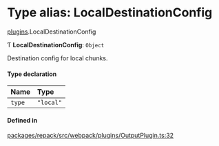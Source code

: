 # Type alias: LocalDestinationConfig

[plugins](../modules/plugins.md).LocalDestinationConfig

Ƭ **LocalDestinationConfig**: `Object`

Destination config for local chunks.

#### Type declaration

| Name | Type |
| :------ | :------ |
| `type` | ``"local"`` |

#### Defined in

[packages/repack/src/webpack/plugins/OutputPlugin.ts:32](https://github.com/callstack/repack/blob/9e6a11a/packages/repack/src/webpack/plugins/OutputPlugin.ts#L32)
